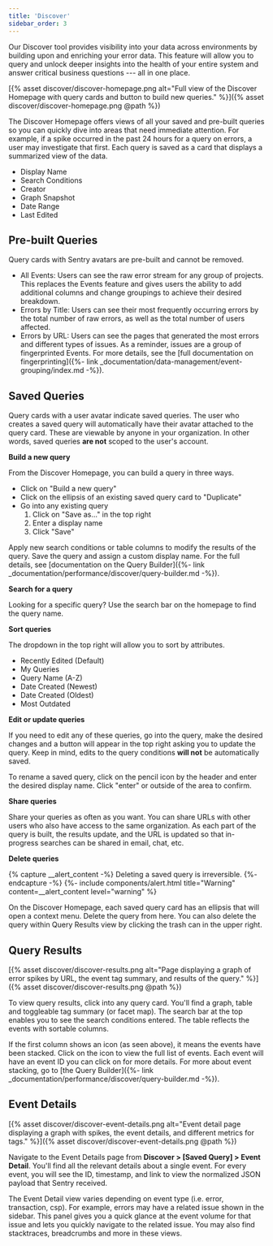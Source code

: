 ```yaml
---
title: 'Discover'
sidebar_order: 3
---
```


Our Discover tool provides visibility into your data across environments by building upon and enriching your error data. This feature will allow you to query and unlock deeper insights into the health of your entire system and answer critical business questions --- all in one place.

[{% asset discover/discover-homepage.png alt="Full view of the Discover Homepage with query cards and button to build new queries." %}]({% asset discover/discover-homepage.png @path %})

The Discover Homepage offers views of all your saved and pre-built queries so you can quickly dive into areas that need immediate attention. For example, if a spike occurred in the past 24 hours for a query on errors, a user may investigate that first. Each query is saved as a card that displays a summarized view of the data.

- Display Name
- Search Conditions
- Creator
- Graph Snapshot
- Date Range
- Last Edited

## Pre-built Queries

Query cards with Sentry avatars are pre-built and cannot be removed.

- All Events: Users can see the raw error stream for any group of projects. This replaces the Events feature and gives users the ability to add additional columns and change groupings to achieve their desired breakdown.
- Errors by Title: Users can see their most frequently occurring errors by the total number of raw errors, as well as the total number of users affected.
- Errors by URL: Users can see the pages that generated the most errors and different types of issues. As a reminder, issues are a group of fingerprinted Events. For more details, see the [full documentation on fingerprinting]({%- link _documentation/data-management/event-grouping/index.md -%}).

## Saved Queries

Query cards with a user avatar indicate saved queries. The user who creates a saved query will automatically have their avatar attached to the query card. These are viewable by anyone in your organization. In other words, saved queries **are not** scoped to the user's account. 

**Build a new query**

From the Discover Homepage, you can build a query in three ways. 

- Click on "Build a new query"
- Click on the ellipsis of an existing saved query card to "Duplicate"
- Go into any existing query
  1. Click on "Save as..." in the top right
  2. Enter a display name
  3. Click "Save"

Apply new search conditions or table columns to modify the results of the query. Save the query and assign a custom display name. For the full details, see [documentation on the Query Builder]({%- link _documentation/performance/discover/query-builder.md -%}).

**Search for a query**

Looking for a specific query? Use the search bar on the homepage to find the query name. 

**Sort queries**

The dropdown in the top right will allow you to sort by attributes.

- Recently Edited (Default)
- My Queries 
- Query Name (A-Z)
- Date Created (Newest)
- Date Created (Oldest)
- Most Outdated

**Edit or update queries**

If you need to edit any of these queries, go into the query, make the desired changes and a button will appear in the top right asking you to update the query. Keep in mind, edits to the query conditions **will not** be automatically saved.

To rename a saved query, click on the pencil icon by the header and enter the desired display name. Click "enter" or outside of the area to confirm.  

**Share queries**

Share your queries as often as you want. You can share URLs with other users who also have access to the same organization. As each part of the query is built, the results update, and the URL is updated so that in-progress searches can be shared in email, chat, etc.

**Delete queries**

{% capture __alert_content -%}
Deleting a saved query is irreversible.
{%- endcapture -%}
{%- include components/alert.html
    title="Warning"
    content=__alert_content
    level="warning"
%}

On the Discover Homepage, each saved query card has an ellipsis that will open a context menu. Delete the query from here. You can also delete the query within Query Results view by clicking the trash can in the upper right. 

## Query Results
[{% asset discover/discover-results.png alt="Page displaying a graph of error spikes by URL, the event tag summary, and results of the query." %}]({% asset discover/discover-results.png @path %})

To view query results, click into any query card. You'll find a graph, table and toggleable tag summary (or facet map). The search bar at the top enables you to see the search conditions entered. The table reflects the events with sortable columns. 

If the first column shows an icon (as seen above), it means the events have been stacked. Click on the icon to view the full list of events. Each event will have an event ID you can click on for more details. For more about event stacking, go to [the Query Builder]({%- link _documentation/performance/discover/query-builder.md -%}). 

## Event Details

[{% asset discover/discover-event-details.png alt="Event detail page displaying a graph with spikes, the event details, and different metrics for tags." %}]({% asset discover/discover-event-details.png @path %})

Navigate to the Event Details page from **Discover > [Saved Query] > Event Detail**. You'll find all the relevant details about a single event. For every event, you will see the ID, timestamp, and link to view the normalized JSON payload that Sentry received. 

The Event Detail view varies depending on event type (i.e. error, transaction, csp). For example, errors may have a related issue shown in the sidebar. This panel gives you a quick glance at the event volume for that issue and lets you quickly navigate to the related issue. You may also find stacktraces, breadcrumbs and more in these views.
